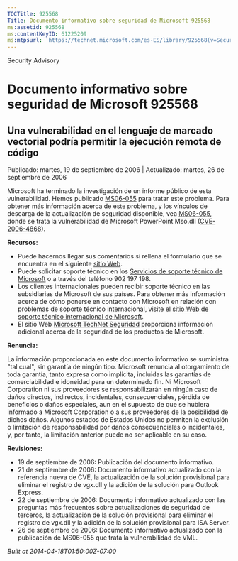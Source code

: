 ```yaml
---
TOCTitle: 925568
Title: Documento informativo sobre seguridad de Microsoft 925568
ms:assetid: 925568
ms:contentKeyID: 61225209
ms:mtpsurl: 'https://technet.microsoft.com/es-ES/library/925568(v=Security.10)'
---
```


Security Advisory

Documento informativo sobre seguridad de Microsoft 925568
=========================================================

Una vulnerabilidad en el lenguaje de marcado vectorial podría permitir la ejecución remota de código
----------------------------------------------------------------------------------------------------

Publicado: martes, 19 de septiembre de 2006 | Actualizado: martes, 26 de septiembre de 2006

Microsoft ha terminado la investigación de un informe público de esta vulnerabilidad. Hemos publicado [MS06-055](http://www.microsoft.com/spain/technet/seguridad/boletines/ms06-055.mspx) para tratar este problema. Para obtener más información acerca de este problema, y los vínculos de descarga de la actualización de seguridad disponible, vea [MS06-055](http://www.microsoft.com/spain/technet/seguridad/boletines/ms06-055.mspx), donde se trata la vulnerabilidad de Microsoft PowerPoint Mso.dll ([CVE-2006-4868](http://www.cve.mitre.org/cgi-bin/cvename.cgi?name=cve-2006-4868)).

**Recursos:**

-   Puede hacernos llegar sus comentarios si rellena el formulario que se encuentra en el siguiente [sitio Web](https://support.microsoft.com/common/survey.aspx?scid=sw;en;1257&amp;showpage=1&amp;ws=technet&amp;sd=tech).
-   Puede solicitar soporte técnico en los [Servicios de soporte técnico de Microsoft](http://support.microsoft.com/default.aspx?scid=fh;es-es;incidentsubmit) o a través del teléfono 902 197 198.
-   Los clientes internacionales pueden recibir soporte técnico en las subsidiarias de Microsoft de sus países. Para obtener más información acerca de cómo ponerse en contacto con Microsoft en relación con problemas de soporte técnico internacional, visite el [sitio Web de soporte técnico internacional de Microsoft](http://go.microsoft.com/fwlink/?linkid=21155).
-   El sitio Web [Microsoft TechNet Seguridad](http://www.microsoft.com/spain/technet/seguridad/) proporciona información adicional acerca de la seguridad de los productos de Microsoft.

**Renuncia:**

La información proporcionada en este documento informativo se suministra "tal cual", sin garantía de ningún tipo. Microsoft renuncia al otorgamiento de toda garantía, tanto expresa como implícita, incluidas las garantías de comerciabilidad e idoneidad para un determinado fin. Ni Microsoft Corporation ni sus proveedores se responsabilizarán en ningún caso de daños directos, indirectos, incidentales, consecuenciales, pérdida de beneficios o daños especiales, aun en el supuesto de que se hubiera informado a Microsoft Corporation o a sus proveedores de la posibilidad de dichos daños. Algunos estados de Estados Unidos no permiten la exclusión o limitación de responsabilidad por daños consecuenciales o incidentales, y, por tanto, la limitación anterior puede no ser aplicable en su caso.

**Revisiones:**

-   19 de septiembre de 2006: Publicación del documento informativo.
-   21 de septiembre de 2006: Documento informativo actualizado con la referencia nueva de CVE, la actualización de la solución provisional para eliminar el registro de vgx.dll y la adición de la solución para Outlook Express.
-   22 de septiembre de 2006: Documento informativo actualizado con las preguntas más frecuentes sobre actualizaciones de seguridad de terceros, la actualización de la solución provisional para eliminar el registro de vgx.dll y la adición de la solución provisional para ISA Server.
-   26 de septiembre de 2006: Documento informativo actualizado con la publicación de MS06-055 que trata la vulnerabilidad de VML.

*Built at 2014-04-18T01:50:00Z-07:00*
